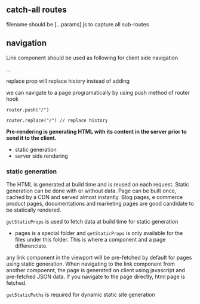 

## catch-all routes

filename should be [...params].js to capture all sub-routes

## navigation
Link component should be used as following for client side navigation

<Link href="" >
  <a>...</a>
</Link>

replace prop will replace history instead of adding

we can navigate to a page programatically by using push method of router hook

```
router.push("/")

router.replace("/") // replace history
```

**Pre-rendering is generating HTML with its content in the server prior to send it to the client.**
  - static generation
  - server side rendering

### static generation

The HTML is generated at build time and is reused on each request. Static generation can be done with or without data.
Page can be built once, cached by a CDN and served almost instantly.
Blog pages, e commerce product pages, documentations and marketing pages are good candidate to be statically rendered.

`getStaticProps` is used to fetch data at build time for static generation

- pages is a special folder and `getStaticProps` is only available for the files under this folder. This is where a component and a page differenciate.

any link component in the viewport will be pre-fetched by default for pages using static generation.
When navigating to the link component from another compoennt, the page is generated on client using javascript and pre-fetched JSON data.
If you navigate to the page directly, html page is fetched.

`getStaticPaths` is required for dynamic static site generation
